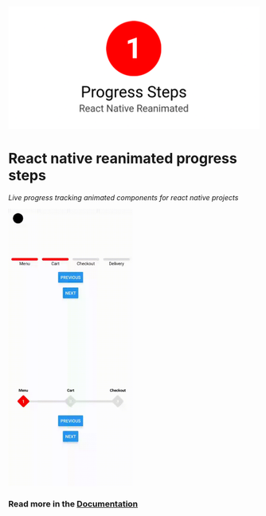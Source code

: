![Banner](https://raw.githubusercontent.com/ayonshafiul/react-native-reanimated-progress-steps-docs/main/static/img/banner.png)

# React native reanimated progress steps

_Live progress tracking animated components for react native projects_

<p>
<img src="https://raw.githubusercontent.com/ayonshafiul/react-native-reanimated-progress-steps-docs/main/static/img/demo.gif" width="250"/>
</p>

### Read more in the [Documentation](https://react-native-reanimated-progress-steps.vercel.app/docs/installation)
